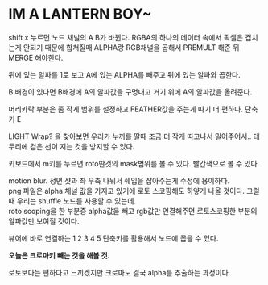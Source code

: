 # IM A LANTERN BOY~

shift x 누르면 노드 채널의 A B가 바뀐다. RGBA의 하나의 데이터 속에서 픽셀은 겹치는게 안되기 때문에
합쳐질때 ALPHA랑 RGB채널을 곱해서 PREMULT 해준 뒤 MERGE 해야한다.  

뒤에 있는 알파를 1로 보고 A에 있는 ALPHA를 빼주고 뒤에 있는 알파와 곱한다.  

B 배경이 있다면 B배경에 A의 알파값을 구멍내고 거기 위에 A의 알파값을 올려준다.  

머리카락 부분은 좀 작게 범위를 설정하고 FEATHER값을 주는게 따기 더 편하다. 단축키 E  

LIGHT Wrap? 을 찾아보면 우리가 누끼를 딸때 조금 더 작게 따고나서 밀어주어서.. 테두리에 검은 선이 지는 것을 방지할 수 있다.

키보드에서 m키를 누르면 roto딴것의 mask범위를 볼 수 있다. 빨간색으로 볼 수 있다.  

motion blur.
정면 샷과 좌 우측 나눠서 쉐입을 잡아주는게 수정에 용이하다.  
png 파일은 alpha 채널 값을 가지고 있기에 로토 스코핑해도 하얗게 나올 것이다. 그럴때 우리는 shuffle 노드를 사용할 수 있는데.  
roto scoping을 한 부분중 alpha값을 빼고 rgb값만 연결해주면 로토스코핑한 부분의 알파값만 보여질 것이다.

뷰어에 바로 연결하는 1 2 3 4 5 단축키를 활용해서 노드에 꼽을 수 있다. 

**오늘은 크로마키 빼는 것을 해볼 것.**  

로토보다는 편하다고 느끼겠지만 크로마도 결국 alpha를 추출하는 과정이다.


